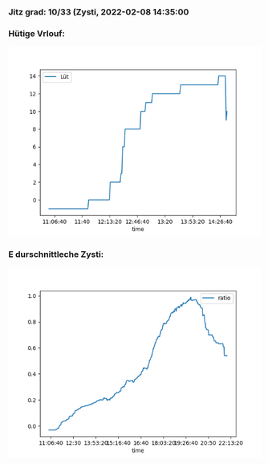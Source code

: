 ### Jitz grad: 10/33 (Zysti, 2022-02-08 14:35:00

### Hütige Vrlouf:
![Graph](Today.png)

### E durschnittleche Zysti:
![Graph](Zysti.png)